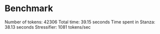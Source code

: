 # Benchmark

Number of tokens:       42306
Total time:             39.15 seconds
Time spent in Stanza:   38.13 seconds
Stressifier:            1081 tokens/sec
